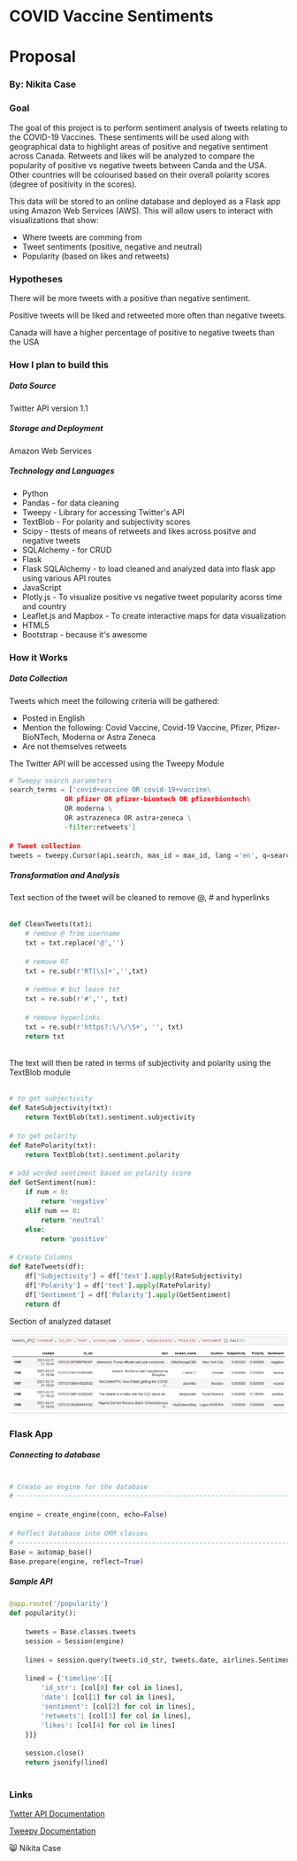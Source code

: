 # COVID Vaccine Sentiments 
# Proposal 

### By: Nikita Case


### Goal
The goal of this project is to perform sentiment analysis of tweets relating to the COVID-19 Vaccines. These sentiments will be used along with geographical data to highlight areas of positive and negative sentiment across Canada. Retweets and likes will be analyzed to compare the popularity of positive vs negative tweets between Canda and the USA. Other countries will be colourised based on their overall polarity scores (degree of positivity in the scores). 

This data will be stored to an online database and deployed as a Flask app using Amazon Web Services (AWS). This will allow users to interact with visualizations that show:
* Where tweets are comming from
* Tweet sentiments (positive, negative and neutral)
* Popularity (based on likes and retweets) 


### Hypotheses

There will be more tweets with a positive than negative sentiment.

Positive tweets will be liked and retweeted more often than negative tweets.

Canada will have a higher percentage of positive to negative tweets than the USA


### How I plan to build this

##### Data Source
Twitter API version 1.1

##### Storage and Deployment
Amazon Web Services

##### Technology and Languages
* Python
* Pandas - for data cleaning
* Tweepy - Library for accessing Twitter's API
* TextBlob  - For polarity and subjectivity scores
* Scipy - ttests of means of retweets and likes across positve and negative tweets
* SQLAlchemy - for CRUD
* Flask
* Flask SQLAlchemy - to load cleaned and analyzed data into flask app using various API routes
* JavaScript
* Plotly.js - To visualize positive vs negative tweet popularity acorss time and country
* Leaflet.js and Mapbox - To create interactive maps for data visualization
* HTML5 
* Bootstrap - because it's awesome


### How it Works

##### Data Collection

Tweets which meet the following criteria will be gathered: 
- Posted in English
- Mention the following: Covid Vaccine, Covid-19 Vaccine, Pfizer, Pfizer-BioNTech, Moderna or Astra Zeneca
- Are not themselves retweets

The Twitter API will be accessed using the Tweepy Module 

```python 
# Tweepy search parameters
search_terms = ['covid+vaccine OR covid-19+vaccine\ 
              OR pfizer OR pfizer-biontech OR pfizerbiontech\ 
              OR moderna \
              OR astrazeneca OR astra+zeneca \
              -filter:retweets']

# Tweet collection
tweets = tweepy.Cursor(api.search, max_id = max_id, lang ='en', q=search_terms, tweet_mode='extended').items(limit)
```

##### Transformation and Analysis

Text section of the tweet will be cleaned to remove @, # and hyperlinks

```python 

def CleanTweets(txt): 
    # remove @ from username
    txt = txt.replace('@','')    
    
    # remove RT    
    txt = re.sub(r'RT[\s]+','',txt)
    
    # remove # but leave txt
    txt = re.sub(r'#','', txt)
    
    # remove hyperlinks
    txt = re.sub(r'https?:\/\/\S+', '', txt)
    return txt
    
```

The text will then be rated in terms of subjectivity and polarity using the TextBlob module

```python 

# to get subjectivity 
def RateSubjectivity(txt):
    return TextBlob(txt).sentiment.subjectivity
    
# to get polarity
def RatePolarity(txt):
    return TextBlob(txt).sentiment.polarity
    
# add worded sentiment based on polarity score
def GetSentiment(num):
    if num < 0: 
        return 'negative' 
    elif num == 0:
        return 'neutral'
    else:
        return 'positive'
        
# Create Columns
def RateTweets(df):
    df['Subjectivity'] = df['text'].apply(RateSubjectivity)
    df['Polarity'] = df['text'].apply(RatePolarity)
    df['Sentiment'] = df['Polarity'].apply(GetSentiment)
    return df 

```

Section of analyzed dataset 

![tweets_df](herd-sentiment/static/images/ss-tweets_df.png)


### Flask App

##### Connecting to database

```python 

# Create an engine for the database
# ------------------------------------------------------------------------------

engine = create_engine(conn, echo=False)   

# Reflect Database into ORM classes
# ------------------------------------------------------------------------------
Base = automap_base()
Base.prepare(engine, reflect=True)

```


##### Sample API 

```python
@app.route('/popularity')
def popularity():

    tweets = Base.classes.tweets
    session = Session(engine)
    
    lines = session.query(tweets.id_str, tweets.date, airlines.Sentiment, tweets.retweet_count, tweets.tweet_favourite_count).all()

    lined = {'timeline':[{
        'id_str': [col[0] for col in lines], 
        'date': [col[1] for col in lines], 
        'sentiment': [col[2] for col in lines],
        'retweets': [col[3] for col in lines],
        'likes': [col[4] for col in lines]
    }]}

    session.close()
    return jsonify(lined)
    
```


### Links

[Twtter API Documentation](https://developer.twitter.com/en/docs/twitter-api)

[Tweepy Documentation](https://docs.tweepy.org/en/latest/)


:smile_cat: Nikita Case


